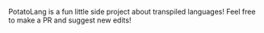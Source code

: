 PotatoLang is a fun little side project about transpiled languages! Feel free to make a PR and suggest new edits!
